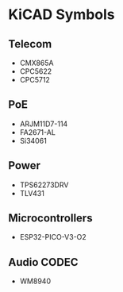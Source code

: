 # KiCAD Symbols

## Telecom

- CMX865A
- CPC5622
- CPC5712

## PoE

- ARJM11D7-114
- FA2671-AL
- Si34061

## Power

- TPS62273DRV
- TLV431

## Microcontrollers

- ESP32-PICO-V3-O2

## Audio CODEC

- WM8940
